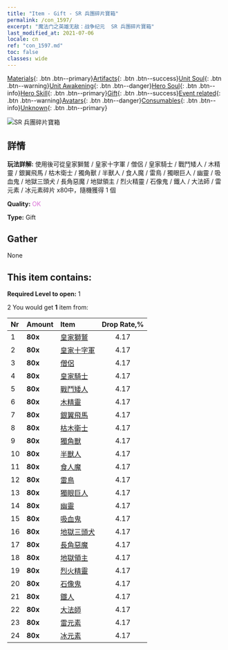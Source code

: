 ```yaml
---
title: "Item - Gift - SR 兵團碎片寶箱"
permalink: /con_1597/
excerpt: "魔法门之英雄无敌：战争纪元  SR 兵團碎片寶箱"
last_modified_at: 2021-07-06
locale: cn
ref: "con_1597.md"
toc: false
classes: wide
---
```

 [Materials](/ItemsCN/){: .btn .btn--primary}[Artifacts](/ItemsCN/Artifacts/){: .btn .btn--success}[Unit Soul](/ItemsCN/UnitSoul/){: .btn .btn--warning}[Unit Awakening](/ItemsCN/UnitAwakening/){: .btn .btn--danger}[Hero Soul](/ItemsCN/HeroSoul/){: .btn .btn--info}[Hero Skill](/ItemsCN/HeroSkill/){: .btn .btn--primary}[Gift](/ItemsCN/Gift/){: .btn .btn--success}[Event related](/ItemsCN/Events/){: .btn .btn--warning}[Avatars](/ItemsCN/Avatars/){: .btn .btn--danger}[Consumables](/ItemsCN/Consumables/){: .btn .btn--info}[Unknown](/ItemsCN/Unknown/){: .btn .btn--primary}

 ![SR 兵團碎片寶箱](/images/t/i_907209.png)

## 詳情
 **玩法詳解:** 使用後可從皇家獅鷲 / 皇家十字軍 / 僧侶 / 皇家騎士 / 戰鬥矮人 / 木精靈 / 銀翼飛馬 / 枯木衛士 / 獨角獸 / 半獸人 / 食人魔 / 雷鳥 / 獨眼巨人 / 幽靈 / 吸血鬼 / 地獄三頭犬 / 長角惡魔 / 地獄領主 / 烈火精靈 / 石像鬼 / 鐵人 / 大法師 / 雷元素 / 冰元素碎片 x80中，隨機獲得 1 個

 **Quality:** <span style="color: #DA70D6">OK</span>

 **Type:** Gift

## Gather

  None

## This item contains:

 **Required Level to open:** 1

 2 You would get **1** item  from:

  | Nr | Amount |     Item    | Drop Rate,% |
  |:---|:-------|:------------|:---------:|
  | 1 |  **80x** | [皇家獅鷲](/cn/Items/unt_192/) | 4.17 | 
  | 2 |  **80x** | [皇家十字軍](/cn/Items/unt_193/) | 4.17 | 
  | 3 |  **80x** | [僧侶](/cn/Items/unt_194/) | 4.17 | 
  | 4 |  **80x** | [皇家騎士](/cn/Items/unt_195/) | 4.17 | 
  | 5 |  **80x** | [戰鬥矮人](/cn/Items/unt_200/) | 4.17 | 
  | 6 |  **80x** | [木精靈](/cn/Items/unt_201/) | 4.17 | 
  | 7 |  **80x** | [銀翼飛馬](/cn/Items/unt_202/) | 4.17 | 
  | 8 |  **80x** | [枯木衛士](/cn/Items/unt_203/) | 4.17 | 
  | 9 |  **80x** | [獨角獸](/cn/Items/unt_204/) | 4.17 | 
  | 10 |  **80x** | [半獸人](/cn/Items/unt_219/) | 4.17 | 
  | 11 |  **80x** | [食人魔](/cn/Items/unt_220/) | 4.17 | 
  | 12 |  **80x** | [雷鳥](/cn/Items/unt_221/) | 4.17 | 
  | 13 |  **80x** | [獨眼巨人](/cn/Items/unt_222/) | 4.17 | 
  | 14 |  **80x** | [幽靈](/cn/Items/unt_210/) | 4.17 | 
  | 15 |  **80x** | [吸血鬼](/cn/Items/unt_211/) | 4.17 | 
  | 16 |  **80x** | [地獄三頭犬](/cn/Items/unt_228/) | 4.17 | 
  | 17 |  **80x** | [長角惡魔](/cn/Items/unt_229/) | 4.17 | 
  | 18 |  **80x** | [地獄領主](/cn/Items/unt_230/) | 4.17 | 
  | 19 |  **80x** | [烈火精靈](/cn/Items/unt_231/) | 4.17 | 
  | 20 |  **80x** | [石像鬼](/cn/Items/unt_236/) | 4.17 | 
  | 21 |  **80x** | [鐵人](/cn/Items/unt_237/) | 4.17 | 
  | 22 |  **80x** | [大法師](/cn/Items/unt_238/) | 4.17 | 
  | 23 |  **80x** | [雷元素](/cn/Items/unt_263/) | 4.17 | 
  | 24 |  **80x** | [冰元素](/cn/Items/unt_264/) | 4.17 | 
